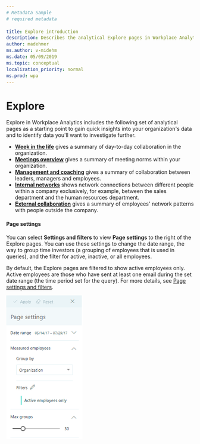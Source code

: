 ```yaml
---
# Metadata Sample
# required metadata

title: Explore introduction
description: Describes the analytical Explore pages in Workplace Analytics
author: madehmer
ms.author: v-midehm
ms.date: 05/09/2019
ms.topic: conceptual
localization_priority: normal 
ms.prod: wpa
---
```


# Explore

Explore in Workplace Analytics includes the following set of analytical pages as a starting point to gain quick insights into your organization's data and to identify data you'll want to investigate further.
  
* [**Week in the life**](../use/explore-metrics-week-in-the-life.md) gives a summary of day-to-day collaboration in the organization.
* [**Meetings overview**](../use/explore-metrics-meetings-overview.md) gives a summary of meeting norms within your organization.
* [**Management and coaching**](../use/explore-metrics-management-and-coaching.md) gives a summary of collaboration between leaders, managers and employees.
* [**Internal networks**](../use/explore-metrics-internal-networks.md) shows network connections between different people within a company exclusively, for example, between the sales department and the human resources department.
* [**External collaboration**](../use/explore-metrics-external-collaboration.md) gives a summary of employees' network patterns with people outside the company.

#### Page settings

You can select **Settings and filters** to view **Page settings** to the right of the Explore pages. You can use these settings to change the date range, the way to group time investors (a grouping of employees that is used in queries), and the filter for active, inactive, or all employees.

By default, the Explore pages are filtered to show active employees only. Active employees are those who have sent at least one email during the set date range (the time period set for the query). For more details, see [Page settings and filters](../use/chart-types.md##page-settings-and-filters).

![Page settings](../Images/WpA/Overview/page-settings.png)
